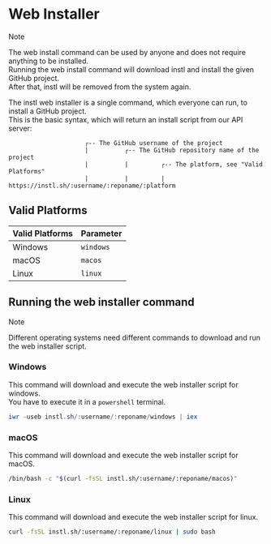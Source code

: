 # Web Installer

> [!NOTE] 
> The web install command can be used by anyone and does not require anything to be installed.  
> Running the web install command will download instl and install the given GitHub project.  
> After that, instl will be removed from the system again.

The instl web installer is a single command, which everyone can run, to install a GitHub project.  
This is the basic syntax, which will return an install script from our API server:

```
                     ┌-- The GitHub username of the project
                     |          ┌-- The GitHub repository name of the project
                     |          |         ┌-- The platform, see "Valid Platforms"
                     |          |         |
https://instl.sh/:username/:reponame/:platform
```

## Valid Platforms

|Valid Platforms|Parameter|
|---------------|---------|
|Windows|`windows`|
|macOS|`macos`|
|Linux|`linux`|

## Running the web installer command

> [!NOTE]
> Different operating systems need different commands to download and run the web installer script.

### Windows

This command will download and execute the web installer script for windows.  
You have to execute it in a `powershell` terminal.

```powershell
iwr -useb instl.sh/:username/:reponame/windows | iex
```

### macOS

This command will download and execute the web installer script for macOS.

```bash
/bin/bash -c "$(curl -fsSL instl.sh/:username/:reponame/macos)"
```

### Linux

This command will download and execute the web installer script for linux.

```bash
curl -fsSL instl.sh/:username/:reponame/linux | sudo bash
```
